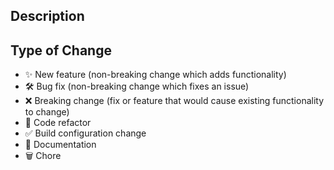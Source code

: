 <!--
  Thanks for contributing!

  Provide a description of your changes below and a general summary in the title

-->

## Description

<!--- Describe your changes in detail -->

## Type of Change
<!--- Delete all the ones that don't apply -->

- ✨ New feature (non-breaking change which adds functionality)
- 🛠️ Bug fix (non-breaking change which fixes an issue)
- ❌ Breaking change (fix or feature that would cause existing functionality to change)
- 🧹 Code refactor
- ✅ Build configuration change
- 📝 Documentation
- 🗑️ Chore
